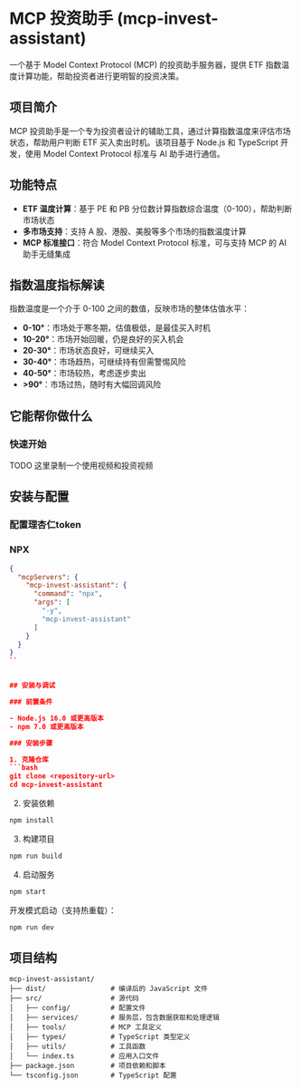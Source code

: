 # MCP 投资助手 (mcp-invest-assistant)

一个基于 Model Context Protocol (MCP) 的投资助手服务器，提供 ETF 指数温度计算功能，帮助投资者进行更明智的投资决策。

## 项目简介

MCP 投资助手是一个专为投资者设计的辅助工具，通过计算指数温度来评估市场状态，帮助用户判断 ETF 买入卖出时机。该项目基于 Node.js 和 TypeScript 开发，使用 Model Context Protocol 标准与 AI 助手进行通信。

## 功能特点

- **ETF 温度计算**：基于 PE 和 PB 分位数计算指数综合温度（0-100），帮助判断市场状态
- **多市场支持**：支持 A 股、港股、美股等多个市场的指数温度计算
- **MCP 标准接口**：符合 Model Context Protocol 标准，可与支持 MCP 的 AI 助手无缝集成

## 指数温度指标解读

指数温度是一个介于 0-100 之间的数值，反映市场的整体估值水平：

- **0-10°**：市场处于寒冬期，估值极低，是最佳买入时机
- **10-20°**：市场开始回暖，仍是良好的买入机会
- **20-30°**：市场状态良好，可继续买入
- **30-40°**：市场趋热，可继续持有但需警惕风险
- **40-50°**：市场较热，考虑逐步卖出
- **>90°**：市场过热，随时有大幅回调风险

## 它能帮你做什么
### 快速开始
TODO 这里录制一个使用视频和投资视频


## 安装与配置
### 配置理杏仁token

### NPX

```json
{
  "mcpServers": {
    "mcp-invest-assistant": {
      "command": "npx",
      "args": [
        "-y",
        "mcp-invest-assistant"
      ]
    }
  }
}
``


## 安装与调试

### 前置条件

- Node.js 16.0 或更高版本
- npm 7.0 或更高版本

### 安装步骤

1. 克隆仓库
```bash
git clone <repository-url>
cd mcp-invest-assistant
```

2. 安装依赖
```bash
npm install
```

3. 构建项目
```bash
npm run build
```

4. 启动服务
```bash
npm start
```

开发模式启动（支持热重载）：
```bash
npm run dev
```

## 项目结构

```
mcp-invest-assistant/
├── dist/                # 编译后的 JavaScript 文件
├── src/                 # 源代码
│   ├── config/          # 配置文件
│   ├── services/        # 服务层，包含数据获取和处理逻辑
│   ├── tools/           # MCP 工具定义
│   ├── types/           # TypeScript 类型定义
│   ├── utils/           # 工具函数
│   └── index.ts         # 应用入口文件
├── package.json         # 项目依赖和脚本
└── tsconfig.json        # TypeScript 配置
```

